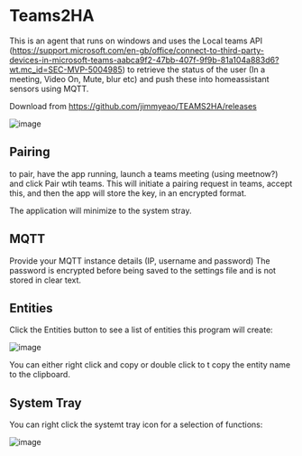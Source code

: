 <H1>Teams2HA</H1>

This is an agent that runs on windows and uses the Local teams API (https://support.microsoft.com/en-gb/office/connect-to-third-party-devices-in-microsoft-teams-aabca9f2-47bb-407f-9f9b-81a104a883d6?wt.mc_id=SEC-MVP-5004985) to retrieve the status of the user (In a meeting, Video On, Mute, blur etc) and push these into homeassistant sensors using MQTT.

Download from https://github.com/jimmyeao/TEAMS2HA/releases

![image](https://github.com/jimmyeao/TEAMS2HA/assets/5197831/f8a90d5c-25be-4b00-98a8-9521827ca0b9)

<h2>Pairing</h2>

to pair, have the app running, launch a teams meeting (using meetnow?) and click Pair wtih teams. This will initiate a pairing request in teams, accept this, and then the app will store the key, in an encrypted format.

The application will minimize to the system stray.

<h2>MQTT</h2>

Provide your MQTT instance details (IP, username and password) The password is encrypted before being saved to the settings file and is not stored in clear text.

<h2>Entities</h2>
Click the Entities button to see a list of entities this program will create:

![image](https://github.com/jimmyeao/TEAMS2HA/assets/5197831/a39632e7-f61c-4c0c-a953-555da53b3e0d)

You can either right click and copy or double click to t copy the entity name to the clipboard.

<h2>System Tray</h2>
You can right click the systemt tray icon for a selection of functions:

![image](https://github.com/jimmyeao/TEAMS2HA/assets/5197831/a8878f2e-38f6-4fce-a823-32f2008a0763)





